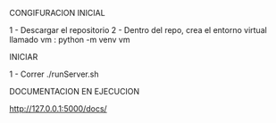 CONGIFURACION INICIAL

1 - Descargar el repositorio
2 - Dentro del repo, crea el entorno virtual llamado vm : python -m venv vm

INICIAR

1 - Correr ./runServer.sh

DOCUMENTACION EN EJECUCION

http://127.0.0.1:5000/docs/
